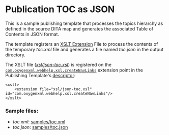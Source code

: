 # Publication TOC as JSON

This is a sample publishing template that processes the topics hierarchy as defined in the source DITA map and generates the associated Table of Contents in JSON format.


The template registers an 
[XSLT Extension](https://www.oxygenxml.com/doc/versions/24.0/ug-webhelp-responsive/topics/whr-responsive-override-xslt-dita-xslt-import.html) File to process the contents of the temporary *toc.xml* file and generates a file named _toc.json_ in the output directory.

The XSLT file ([_xsl/json-toc.xsl_](xsl/json-toc.xsl)) is registered on the [`com.oxygenxml.webhelp.xsl.createNavLinks`](https://www.oxygenxml.com/doc/versions/24.0/ug-webhelp-responsive/topics/whr-responsive-override-xslt-dita-xslt-import.html#whr-responsive-override-xslt-dita-xslt-import__xsl-createNavLinks) extension point in the Publishing Template's [descriptor](json-toc.opt):
```
<xslt>
    <extension file="xsl/json-toc.xsl" id="com.oxygenxml.webhelp.xsl.createNavLinks"/>
</xslt>
```

### Sample files:

- _toc.xml_: [samples/toc.xml](samples/toc.xml)
- _toc.json_: [samples/toc.json](samples/toc.json)



